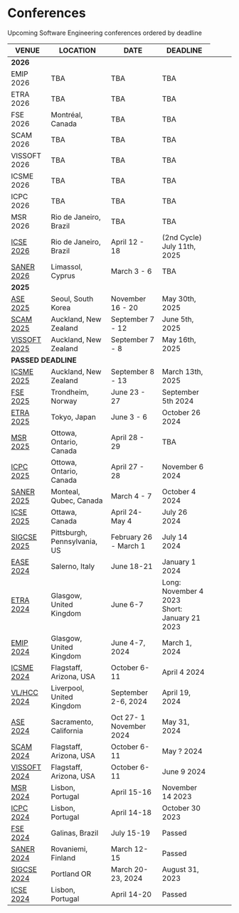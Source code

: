 # Conferences
Upcoming Software Engineering conferences ordered by deadline

<table>
  <thead>
    <tr>
      <th>VENUE</th>
      <th>LOCATION</th>
      <th>DATE</th>
      <th>DEADLINE</th>
    </tr>
  </thead>
  <tbody>
    <tr>
      <td colspan="4"><b>2026</b></td>
      <td></td>
      <td></td>
      <td></td>
    </tr>
    <tr>
      <td><a>EMIP 2026</a></td>
      <td>TBA</td>
      <td>TBA</td>
      <td>TBA</td>
    </tr>
    <tr>
      <td><a>ETRA 2026</a></td>
      <td>TBA</td>
      <td>TBA</td>
      <td>TBA</td>
    </tr>
    <tr>
      <td><a>FSE 2026</a></td>
      <td>Montréal, Canada</td>
      <td>TBA</td>
      <td>TBA</td>
    </tr>
    <tr>
      <td><a>SCAM 2026</a></td>
      <td>TBA</td>
      <td>TBA</td>
      <td>TBA</td>
    </tr>
    <tr>
      <td><a>VISSOFT 2026</a></td>
      <td>TBA</td>
      <td>TBA</td>
      <td>TBA</td>
    </tr>
    <tr>
      <td><a>ICSME 2026</a></td>
      <td>TBA</td>
      <td>TBA</td>
      <td>TBA</td>
    </tr>
    <tr>
      <td><a>ICPC 2026</a></td>
      <td>TBA</td>
      <td>TBA</td>
      <td>TBA</td>
    </tr>
    <tr>
      <td><a>MSR 2026</a></td>
      <td>Rio de Janeiro, Brazil</td>
      <td>TBA</td>
      <td>TBA</td>
    </tr>
    <tr>
      <td><a href="https://conf.researchr.org/home/icse-2026">ICSE 2026</a></td>
      <td>Rio de Janeiro, Brazil</td>
      <td>April 12 - 18</td>
      <td>(2nd Cycle) July 11th, 2025</td>
    </tr>
    <tr>
      <td><a href="https://conf.researchr.org/home/saner-2026">SANER 2026</a></td>
      <td>Limassol, Cyprus</td>
      <td>March 3 - 6</td>
      <td>TBA</td>
    </tr>
    <tr>
      <td colspan="4"><b>2025</b></td>
    </tr>
    <tr>
      <td><a href="https://conf.researchr.org/home/ase-2025">ASE 2025</a></td>
      <td>Seoul, South Korea</td>
      <td>November 16 - 20</td>
      <td>May 30th, 2025</td>
    </tr>
    <tr>
      <td><a href="https://conf.researchr.org/home/scam-2025">SCAM 2025</a></td>
      <td>Auckland, New Zealand</td>
      <td>September 7 - 12</td>
      <td>June 5th, 2025</td>
    </tr>
    <tr>
      <td><a href="https://vissoft.io/2025/submission.html">VISSOFT 2025</a></td>
      <td>Auckland, New Zealand</td>
      <td>September 7 - 8</td>
      <td>May 16th, 2025</td>
    </tr>
    <tr>
      <td colspan="4"><b>PASSED DEADLINE</b></td>
    </tr>
     <tr>
      <td><a href="https://conf.researchr.org/home/icsme-2025">ICSME 2025</a></td>
      <td>Auckland, New Zealand</td>
      <td>September 8 - 13</td>
      <td>March 13th, 2025</td>
    </tr>
    <tr>
      <td><a href="https://conf.researchr.org/home/fse-2025">FSE 2025</a></td>
      <td>Trondheim, Norway</td>
      <td>June 23 - 27</td>
      <td>September 5th 2024</td>
    </tr>
    <tr>
      <td><a href="http://etra.acm.org/2025/">ETRA 2025</a></td>
      <td>Tokyo, Japan</td>
      <td>June 3 - 6</td>
      <td>October 26 2024</td>
    </tr>
    <tr>
      <td><a href="https://2025.msrconf.org/">MSR 2025</a></td>
      <td>Ottowa, Ontario, Canada</td>
      <td>April 28 - 29</td>
      <td>TBA</td>
    </tr>
    <tr>
      <td><a href="https://conf.researchr.org/track/icpc-2025/icpc-2025-research">ICPC 2025</a></td>
      <td>Ottowa, Ontario, Canada</td>
      <td>April 27 - 28</td>
      <td>November 6 2024</td>
    </tr>
    <tr>
      <td><a href="https://conf.researchr.org/home/saner-2025">SANER 2025</a></td>
      <td>Monteal, Qubec, Canada</td>
      <td>March 4 - 7</td>
      <td>October 4 2024</td>
    </tr>
    <tr>
      <td><a href="https://conf.researchr.org/home/icse-2025">ICSE 2025</a></td>
      <td>Ottawa, Canada</td>
      <td>April 24-May 4</td>
      <td>July 26 2024</td>
    </tr>
    <tr>
      <td><a href="https://sigcse2025.sigcse.org/">SIGCSE 2025</a></td>
      <td>Pittsburgh, Pennsylvania, US</td>
      <td>February 26 - March 1</td>
      <td>July 14 2024</td>
    </tr>
    <tr>
      <td><a href="https://conf.researchr.org/home/ease-2024">EASE 2024</a></td>
      <td>Salerno, Italy</td>
      <td>June 18-21</td>
      <td>January 1 2024</td>
    </tr>
      <tr>
      <td><a href="https://etra.acm.org/2024/cfp.html">ETRA 2024</a></td>
      <td>Glasgow, United Kingdom</td>
      <td>June 6-7</td>
      <td>Long: November 4 2023<br/>Short: January 21 2023</td>
    </tr>
    <tr>
      <td><a href="http://www.emipws.org/">EMIP 2024</a></td>
      <td>Glasgow, United Kingdom</td>
      <td>June 4-7, 2024 </td>
      <td>March 1, 2024 </td>
    </tr>
    <tr>
      <td><a href="https://conf.researchr.org/home/icsme-2024">ICSME 2024</a></td>
      <td>Flagstaff, Arizona, USA</td>
      <td>October 6-11</td>
      <td>April 4 2024</td>
    </tr>
    <tr>
      <td><a href="https://conf.researchr.org/home/vlhcc-2024">VL/HCC 2024</a></td>
      <td>Liverpool, United Kingdom</td>
      <td>September 2-6,  2024  </td>
      <td> April 19, 2024</td>
    </tr>
    <tr>
      <td><a href="https://conf.researchr.org/home/ase-2024">ASE 2024</a></td>
      <td>Sacramento, California</td>
      <td>Oct 27- 1 November 2024 </td>
      <td>May 31, 2024 </td>
    </tr>
    <tr>
      <td><a href="http://www.ieee-scam.org/">SCAM 2024</a></td>
      <td>Flagstaff, Arizona, USA</td>
      <td>October 6-11 </td>
      <td> May ? 2024</td>
    </tr>
    <tr>
      <td><a href="https://vissoft.info/">VISSOFT 2024</a></td>
      <td>Flagstaff, Arizona, USA</td>
      <td>October 6-11</td>
      <td>June 9 2024</td>
    </tr>
    <tr>
      <td><a href="https://2024.msrconf.org/">MSR 2024</a></td>
      <td>Lisbon, Portugal</td>
      <td>April 15-16</td>
      <td>November 14 2023</td>
    </tr>
    <tr>
      <td><a href="https://conf.researchr.org/home/icpc-2024">ICPC 2024</a></td>
      <td>Lisbon, Portugal</td>
      <td>April 14-18</td>
      <td>October 30 2023</td>
    </tr>
     <tr>
      <td><a href="https://2024.esec-fse.org/">FSE 2024</a></td>
      <td>Galinas, Brazil</td>
      <td>July 15-19</td>
      <td>Passed</td>
    </tr>
    <tr>
      <td><a href="https://conf.researchr.org/home/saner-2024">SANER 2024</a></td>
      <td>Rovaniemi, Finland</td>
      <td>March 12-15</td>
      <td>Passed</td>
    </tr>
    <tr>
      <td><a href="https://sigcse2024.sigcse.org/">SIGCSE 2024</a></td>
      <td>Portland OR </td>
      <td>March 20-23, 2024 </td>
      <td>August 31, 2023 </td>
    </tr>
        <tr>
      <td><a href="https://conf.researchr.org/home/icse-2024">ICSE 2024</a></td>
      <td>Lisbon, Portugal</td>
      <td>April 14-20</td>
      <td>Passed</td>
    </tr>



  </tbody>
</table>

